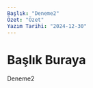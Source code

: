 ```yaml
---
Başlık: "Deneme2"
Özet: "Özet"
Yazım Tarihi: "2024-12-30"
---
```


# Başlık Buraya

Deneme2

